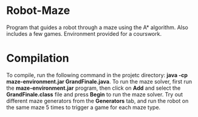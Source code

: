 # Robot-Maze
Program that guides a robot through a maze using the A* algorithm. Also includes a few games. Environment provided for a courswork.

# Compilation
To compile, run the following command in the projetc directory: **java -cp maze-environment.jar GrandFinale.java**.
To run the maze solver, first run the **maze-environment.jar** program, then click on **Add** and select the **GrandFinale.class** file and press **Begin** to run the maze solver.
Try out different maze generators from the **Generators** tab, and run the robot on the same maze 5 times to trigger a game for each maze type.
